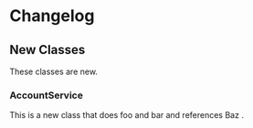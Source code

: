 # Changelog

## New Classes

These classes are new.

### AccountService

This is a new class that does foo and bar and references Baz .